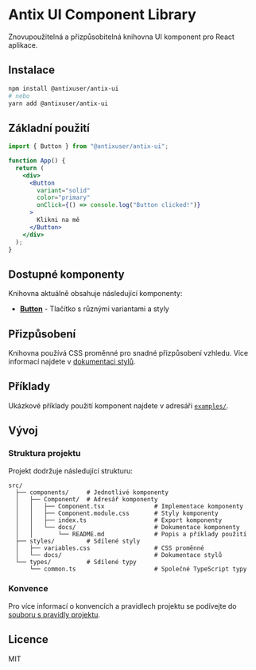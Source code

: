# Antix UI Component Library

Znovupoužitelná a přizpůsobitelná knihovna UI komponent pro React aplikace.

## Instalace

```bash
npm install @antixuser/antix-ui
# nebo
yarn add @antixuser/antix-ui
```

## Základní použití

```jsx
import { Button } from "@antixuser/antix-ui";

function App() {
  return (
    <div>
      <Button
        variant="solid"
        color="primary"
        onClick={() => console.log("Button clicked!")}
      >
        Klikni na mě
      </Button>
    </div>
  );
}
```

## Dostupné komponenty

Knihovna aktuálně obsahuje následující komponenty:

- **[Button](src/components/Button/docs/README.md)** - Tlačítko s různými variantami a styly

## Přizpůsobení

Knihovna používá CSS proměnné pro snadné přizpůsobení vzhledu. Více informací najdete v [dokumentaci stylů](src/styles/docs/README.md).

## Příklady

Ukázkové příklady použití komponent najdete v adresáři [`examples/`](examples).

## Vývoj

### Struktura projektu

Projekt dodržuje následující strukturu:

```
src/
  ├── components/     # Jednotlivé komponenty
  │   ├── Component/  # Adresář komponenty
  │   │   ├── Component.tsx              # Implementace komponenty
  │   │   ├── Component.module.css       # Styly komponenty
  │   │   ├── index.ts                   # Export komponenty
  │   │   └── docs/                      # Dokumentace komponenty
  │   │       └── README.md              # Popis a příklady použití
  ├── styles/         # Sdílené styly
  │   ├── variables.css                  # CSS proměnné
  │   └── docs/                          # Dokumentace stylů
  └── types/          # Sdílené typy
      └── common.ts                      # Společné TypeScript typy
```

### Konvence

Pro více informací o konvencích a pravidlech projektu se podívejte do [souboru s pravidly projektu](.cursor/rules/instructions.mdc).

## Licence

MIT
